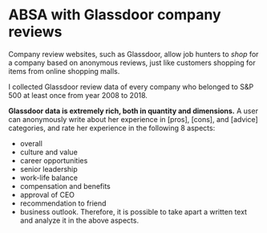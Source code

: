 # ABSA with Glassdoor company reviews
Company review websites, such as Glassdoor, allow job hunters to *shop* for a company based on anonymous reviews, just like customers shopping for items from online shopping malls.

I collected Glassdoor review data of every company who belonged to S&P 500 at least once from year 2008 to 2018.

**Glassdoor data is extremely rich, both in quantity and dimensions.** A user can anonymously write about her experience in [pros], [cons], and [advice] categories, and rate her experience in the following 8 aspects:
- overall
- culture and value
- career opportunities
- senior leadership
- work-life balance
- compensation and benefits
- approval of CEO
- recommendation to friend
- business outlook.
Therefore, it is possible to take apart a written text and analyze it in the above aspects.
